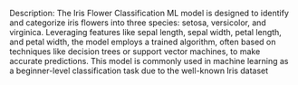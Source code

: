 Description: The Iris Flower Classification ML model is designed to identify and categorize iris flowers into three species: setosa, versicolor, and virginica. Leveraging features like sepal length, sepal width, petal length, and petal width, the model employs a trained algorithm, often based on techniques like decision trees or support vector machines, to make accurate predictions. This model is commonly used in machine learning as a beginner-level classification task due to the well-known Iris dataset
